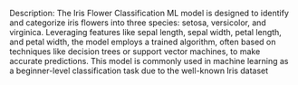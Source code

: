 Description: The Iris Flower Classification ML model is designed to identify and categorize iris flowers into three species: setosa, versicolor, and virginica. Leveraging features like sepal length, sepal width, petal length, and petal width, the model employs a trained algorithm, often based on techniques like decision trees or support vector machines, to make accurate predictions. This model is commonly used in machine learning as a beginner-level classification task due to the well-known Iris dataset
